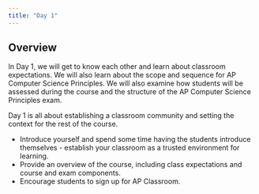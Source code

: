 ```yaml
---
title: "Day 1"
---
```


## Overview

In Day 1, we will get to know each other and learn about classroom expectations. We will also learn about the scope and sequence for AP Computer Science Principles. We will also examine how students will be assessed during the course and the structure of the AP Computer Science Principles exam.

Day 1 is all about establishing a classroom community and setting the context for the rest of the course.   

* Introduce yourself and spend some time having the students introduce themselves - establish your classroom as a trusted environment for learning.
* Provide an overview of the course, including class expectations and course and exam components.
* Encourage students to sign up for AP Classroom.
